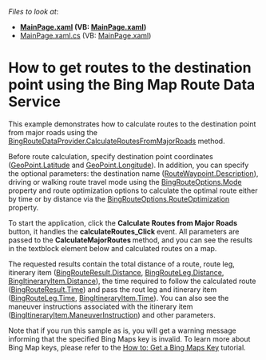 <!-- default file list -->
*Files to look at*:

* **[MainPage.xaml](./CS/XpfMapFromMajorRoutes/MainPage.xaml) (VB: [MainPage.xaml](./VB/XpfMapFromMajorRoutes/MainPage.xaml))**
* [MainPage.xaml.cs](./CS/XpfMapFromMajorRoutes/MainPage.xaml.cs) (VB: [MainPage.xaml](./VB/XpfMapFromMajorRoutes/MainPage.xaml))
<!-- default file list end -->
# How to get routes to the destination point using the Bing Map Route Data Service  


<p>This example demonstrates how to calculate routes to the destination point from major roads using the <a href="http://documentation.devexpress.com/#Silverlight/DevExpressXpfMapBingRouteDataProvider_CalculateRoutesFromMajorRoadstopic"><u>BingRouteDataProvider.CalculateRoutesFromMajorRoads</u></a> method.</p>
<p>Before route calculation, specify destination point coordinates (<a href="http://documentation.devexpress.com/#Silverlight/DevExpressXpfMapGeoPoint_Latitudetopic"><u>GeoPoint.Latitude</u></a> and <a href="http://documentation.devexpress.com/#Silverlight/DevExpressXpfMapGeoPoint_Longitudetopic"><u>GeoPoint.Longitude</u></a>). In addition, you can specify the optional parameters: the destination name (<a href="http://documentation.devexpress.com/#Silverlight/DevExpressXpfMapRouteWaypoint_Descriptiontopic"><u>RouteWaypoint.Description</u></a>), driving or walking route travel mode using the <a href="http://documentation.devexpress.com/#Silverlight/DevExpressXpfMapBingRouteOptions_Modetopic"><u>BingRouteOptions.Mode</u></a> property and route optimization options to calculate the optimal route either by time or by distance via the <a href="http://documentation.devexpress.com/#Silverlight/DevExpressXpfMapBingRouteOptions_RouteOptimizationtopic"><u>BingRouteOptions.RouteOptimization</u></a> property.</p>
<p>To start the application, click the <strong>Calculate Routes from Major Roads</strong> button, it handles the <strong>calculateRoutes_Click </strong>event. All parameters are passed to the <strong>CalculateMajorRoutes </strong>method, and you can see the results in the textblock element below and calculated routes on a map. </p>
<p>The requested results contain the total distance of a route, route leg, itinerary item (<a href="http://documentation.devexpress.com/#Silverlight/DevExpressXpfMapBingRouteResult_Distancetopic"><u>BingRouteResult.Distance</u></a>, <a href="http://documentation.devexpress.com/#Silverlight/DevExpressXpfMapBingRouteLeg_Distancetopic"><u>BingRouteLeg.Distance</u></a>, <a href="http://documentation.devexpress.com/#Silverlight/DevExpressXpfMapBingItineraryItem_Distancetopic"><u>BingItineraryItem.Distance</u></a>), the time required to follow the calculated route (<a href="http://documentation.devexpress.com/#Silverlight/DevExpressXpfMapBingRouteResult_Timetopic"><u>BingRouteResult.Time</u></a>) and pass the rout leg and itinerary item (<a href="http://documentation.devexpress.com/#Silverlight/DevExpressXpfMapBingRouteLeg_Timetopic"><u>BingRouteLeg.Time</u></a>, <a href="http://documentation.devexpress.com/#Silverlight/DevExpressXpfMapBingItineraryItem_Timetopic"><u>BingItineraryItem.Time</u></a>). You can also see the maneuver instructions associated with the itinerary item (<a href="http://documentation.devexpress.com/#Silverlight/DevExpressXpfMapBingItineraryItem_ManeuverInstructiontopic"><u>BingItineraryItem.ManeuverInstruction</u></a>) and other parameters.</p>
<p>Note that if you run this sample as is, you will get a warning message informing that the specified Bing Maps key is invalid. To learn more about Bing Map keys, please refer to the <a href="http://documentation.devexpress.com/#Silverlight/CustomDocument5975"><u>How to: Get a Bing Maps Key</u></a> tutorial.</p>

<br/>


